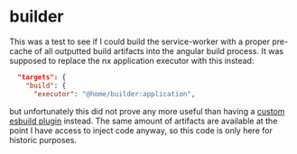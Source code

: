 # builder

This was a test to see if I could build the service-worker with a proper pre-cache of all outputted build artifacts into the angular build process. It was supposed to replace the nx application executor with this instead:

```json
  "targets": {
    "build": {
      "executor": "@home/builder:application",
```

but unfortunately this did not prove any more useful than having a [custom esbuild plugin](../../apps/frontend/builders/custom-esbuild.ts) instead. The same amount of artifacts are available at the point I have access to inject code anyway, so this code is only here for historic purposes.
